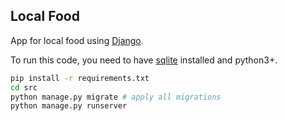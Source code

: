 ## Local Food

App for local food using [Django](https://www.djangoproject.com/).

To run this code, you need to have [sqlite](https://www.sqlite.org/index.html) installed and python3+.

```sh
pip install -r requirements.txt
cd src
python manage.py migrate # apply all migrations
python manage.py runserver
```